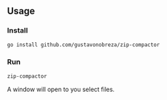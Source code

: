 ## Usage

### Install
```bash
go install github.com/gustavonobreza/zip-compactor
```
### Run
```bash
zip-compactor
```
A window will open to you select files.